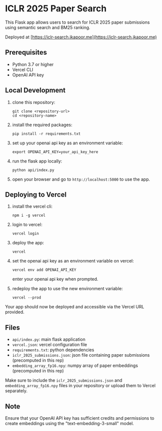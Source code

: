 # ICLR 2025 Paper Search

This Flask app allows users to search for ICLR 2025 paper submissions using semantic search and BM25 ranking.

Deployed at [https://iclr-search.jkapoor.me](https://iclr-search.jkapoor.me)

## Prerequisites

- Python 3.7 or higher
- Vercel CLI
- OpenAI API key

## Local Development

1. clone this repository:

   ```
   git clone <repository-url>
   cd <repository-name>
   ```

2. install the required packages:

   ```
   pip install -r requirements.txt
   ```

3. set up your openai api key as an environment variable:

   ```
   export OPENAI_API_KEY=your_api_key_here
   ```

4. run the flask app locally:

   ```
   python api/index.py
   ```

5. open your browser and go to `http://localhost:5000` to use the app.

## Deploying to Vercel

1. install the vercel cli:

   ```
   npm i -g vercel
   ```

2. login to vercel:

   ```
   vercel login
   ```

3. deploy the app:

   ```
   vercel
   ```

4. set the openai api key as an environment variable on vercel:

   ```
   vercel env add OPENAI_API_KEY
   ```

   enter your openai api key when prompted.

5. redeploy the app to use the new environment variable:

   ```
   vercel --prod
   ```

Your app should now be deployed and accessible via the Vercel URL provided.

## Files

- `api/index.py`: main flask application
- `vercel.json`: vercel configuration file
- `requirements.txt`: python dependencies
- `iclr_2025_submissions.json`: json file containing paper submissions (precomputed in this rep)
- `embedding_array_fp16.npy`: numpy array of paper embeddings (precomputed in this rep)

Make sure to include the `iclr_2025_submissions.json` and `embedding_array_fp16.npy` files in your repository or upload them to Vercel separately.

## Note

Ensure that your OpenAI API key has sufficient credits and permissions to create embeddings using the "text-embedding-3-small" model.